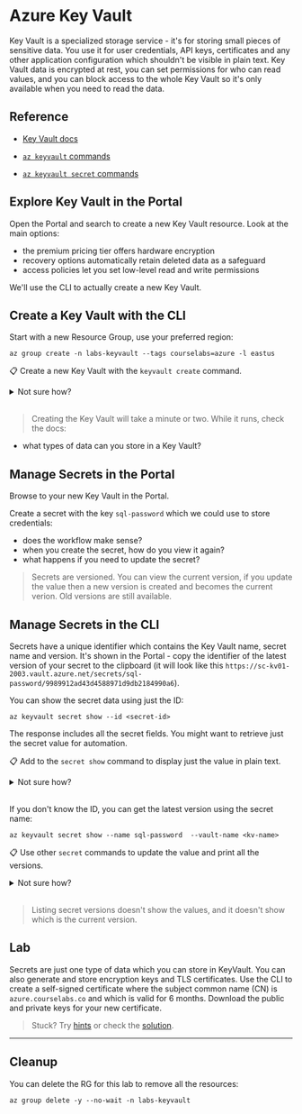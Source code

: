 # Azure Key Vault

Key Vault is a specialized storage service - it's for storing small pieces of sensitive data. You use it for user credentials, API keys, certificates and any other application configuration which shouldn't be visible in plain text. Key Vault data is encrypted at rest, you can set permissions for who can read values, and you can block access to the whole Key Vault so it's only available when you need to read the data.

## Reference

- [Key Vault docs](https://docs.microsoft.com/en-gb/azure/key-vault/)

- [`az keyvault` commands](https://docs.microsoft.com/en-us/cli/azure/keyvault?view=azure-cli-latest)

- [`az keyvault secret` commands](https://docs.microsoft.com/en-us/cli/azure/keyvault/secret?view=azure-cli-latest)

## Explore Key Vault in the Portal

Open the Portal and search to create a new Key Vault resource. Look at the main options:

- the premium pricing tier offers hardware encryption
- recovery options automatically retain deleted data as a safeguard
- access policies let you set low-level read and write permissions

We'll use the CLI to actually create a new Key Vault.

## Create a Key Vault with the CLI

Start with a new Resource Group, use your preferred region:

```
az group create -n labs-keyvault --tags courselabs=azure -l eastus
```

📋 Create a new Key Vault with the `keyvault create` command.

<details>
  <summary>Not sure how?</summary>

Start with the help:

```
az keyvault create --help
```

You need to specify the RG, region and a globally unique name:

```
az keyvault create -l eastus -g labs-keyvault -n <kv-name>
```

</details><br/>

> Creating the Key Vault will take a minute or two. While it runs, check the docs:

- what types of data can you store in a Key Vault?

## Manage Secrets in the Portal

Browse to your new Key Vault in the Portal.

Create a secret with the key `sql-password` which we could use to store credentials:

- does the workflow make sense?
- when you create the secret, how do you view it again?
- what happens if you need to update the secret?

> Secrets are versioned. You can view the current version, if you update the value then a new version is created and becomes the current verion. Old versions are still available.

## Manage Secrets in the CLI

Secrets have a unique identifier which contains the Key Vault name, secret name and version. It's shown in the Portal - copy the identifier of the latest version of your secret to the clipboard (it will look like this `https://sc-kv01-2003.vault.azure.net/secrets/sql-password/9989912ad43d4588971d9db2184990a6`).

You can show the secret data using just the ID:

```
az keyvault secret show --id <secret-id>
```

The response includes all the secret fields. You might want to retrieve just the secret value for automation.

📋 Add to the `secret show` command to display just the value in plain text.

<details>
  <summary>Not sure how?</summary>

Like other `az` commands you can add output and query parameters:

```
az keyvault secret show -o tsv --query "value" --id <secret-id>
```

</details><br/>

If you don't know the ID, you can get the latest version using the secret name:

```
az keyvault secret show --name sql-password  --vault-name <kv-name>
```

📋 Use other `secret` commands to update the value and print all the versions.

<details>
  <summary>Not sure how?</summary>

Check the commands available:

```
az keyvault secret --help
```

You use `secret set` to create or update a secret:

```
az keyvault secret set --name sql-password --value pw124123v4 --vault-name <kv-name>
```

And you can list all versions:

```
az keyvault secret list-versions --name sql-password --vault-name <kv-name>
```
</details><br/>

> Listing secret versions doesn't show the values, and it doesn't show which is the current version.

## Lab

Secrets are just one type of data which you can store in KeyVault. You can also generate and store encryption keys and TLS certificates. Use the CLI to create a self-signed certificate where the subject common name (CN) is `azure.courselabs.co` and which is valid for 6 months. Download the public and private keys for your new certificate.

> Stuck? Try [hints](hints.md) or check the [solution](solution.md).

___

## Cleanup

You can delete the RG for this lab to remove all the resources:

```
az group delete -y --no-wait -n labs-keyvault
```